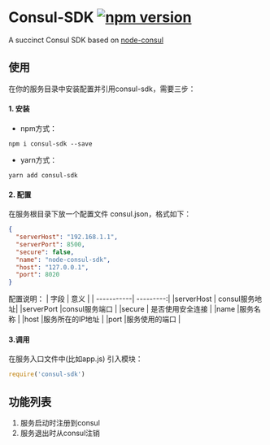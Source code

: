 # Consul-SDK  [![npm version](https://badge.fury.io/js/consul-sdk.svg)](https://badge.fury.io/js/consul-sdk)
A succinct Consul SDK based on [node-consul](https://www.npmjs.com/package/consul)   

## 使用
在你的服务目录中安装配置并引用consul-sdk，需要三步：

#### 1. 安装
- npm方式：
```shell
npm i consul-sdk --save
```
- yarn方式：
```shell
yarn add consul-sdk
```
#### 2. 配置
在服务根目录下放一个配置文件 consul.json，格式如下：
```json
{
  "serverHost": "192.168.1.1",      
  "serverPort": 8500,              
  "secure": false,                 
  "name": "node-consul-sdk",        
  "host": "127.0.0.1",              
  "port": 8020               
}
```
配置说明：
| 字段        |     意义     |
| -----------| ---------:|
|serverHost | consul服务地址|
|serverPort |consul服务端口 |
|secure | 是否使用安全连接 |
|name |服务名称 |
|host |服务所在的IP地址 |
|port |服务使用的端口 |

#### 3.调用
在服务入口文件中(比如app.js) 引入模块：
```javascript
require('consul-sdk')
```

## 功能列表
1. 服务启动时注册到consul
2. 服务退出时从consul注销